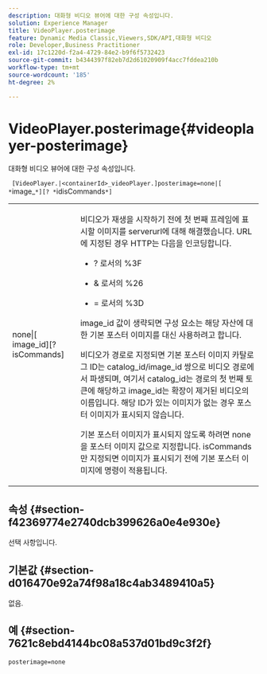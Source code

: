 ```yaml
---
description: 대화형 비디오 뷰어에 대한 구성 속성입니다.
solution: Experience Manager
title: VideoPlayer.posterimage
feature: Dynamic Media Classic,Viewers,SDK/API,대화형 비디오
role: Developer,Business Practitioner
exl-id: 17c1220d-f2a4-4729-84e2-b9f6f5732423
source-git-commit: b4344397f82eb7d2d61020909f4acc7fddea210b
workflow-type: tm+mt
source-wordcount: '185'
ht-degree: 2%

---
```


# VideoPlayer.posterimage{#videoplayer-posterimage}

대화형 비디오 뷰어에 대한 구성 속성입니다.

` [VideoPlayer.|<containerId>_videoPlayer.]posterimage=none|[ *`image_`*][? *`idisCommands`*]`

<table id="table_C616483932C2482CA9794DDD7313FD7C"> 
 <tbody> 
  <tr> 
   <td colname="col1"> <p> <span class="codeph"> none|[<span class="varname"> image_id</span>][?<span class="varname"> isCommands</span>]</span> </p> </td> 
   <td colname="col2"> <p> 비디오가 재생을 시작하기 전에 첫 번째 프레임에 표시할 이미지를 <span class="codeph"> serverurl</span>에 대해 해결했습니다. URL에 지정된 경우 HTTP는 다음을 인코딩합니다. </p> <p> 
     <ul id="ul_B38A687CEFE64C68A0B2C227A68A458F"> 
      <li id="li_E7AE1BDAC17E49E0B7ACF89C5C0529F0"> <p> <span class="codeph"> ?</span> 로서의  <span class="codeph"> %3F</span> </p> </li> 
      <li id="li_391CCF067F734480B2B4AFC9760C479A"> <p> <span class="codeph"> &amp;</span> 로서의  <span class="codeph"> %26</span> </p> </li> 
      <li id="li_6824B66A55554C5A8B12874DCF5BFAEE"> <p> <span class="codeph"> = </span> 로서의  <span class="codeph"> %3D</span> </p> </li> 
     </ul> </p> <p><span class="codeph"><span class="varname"> image_id</span></span> 값이 생략되면 구성 요소는 해당 자산에 대한 기본 포스터 이미지를 대신 사용하려고 합니다. </p> <p>비디오가 경로로 지정되면 기본 포스터 이미지 카탈로그 ID는 <span class="codeph"> catalog_id/image_id</span> 쌍으로 비디오 경로에서 파생되며, 여기서 <span class="codeph"> catalog_id</span>는 경로의 첫 번째 토큰에 해당하고 <span class="codeph"> image_id</span>는 확장이 제거된 비디오의 이름입니다. 해당 ID가 있는 이미지가 없는 경우 포스터 이미지가 표시되지 않습니다. </p> <p>기본 포스터 이미지가 표시되지 않도록 하려면 <span class="codeph"> none</span> 을 포스터 이미지 값으로 지정합니다. <span class="codeph"><span class="varname"> isCommands</span></span>만 지정되면 이미지가 표시되기 전에 기본 포스터 이미지에 명령이 적용됩니다. </p> </td> 
  </tr> 
 </tbody> 
</table>

## 속성 {#section-f42369774e2740dcb399626a0e4e930e}

선택 사항입니다.

## 기본값 {#section-d016470e92a74f98a18c4ab3489410a5}

없음.

## 예 {#section-7621c8ebd4144bc08a537d01bd9c3f2f}

```
posterimage=none
```
